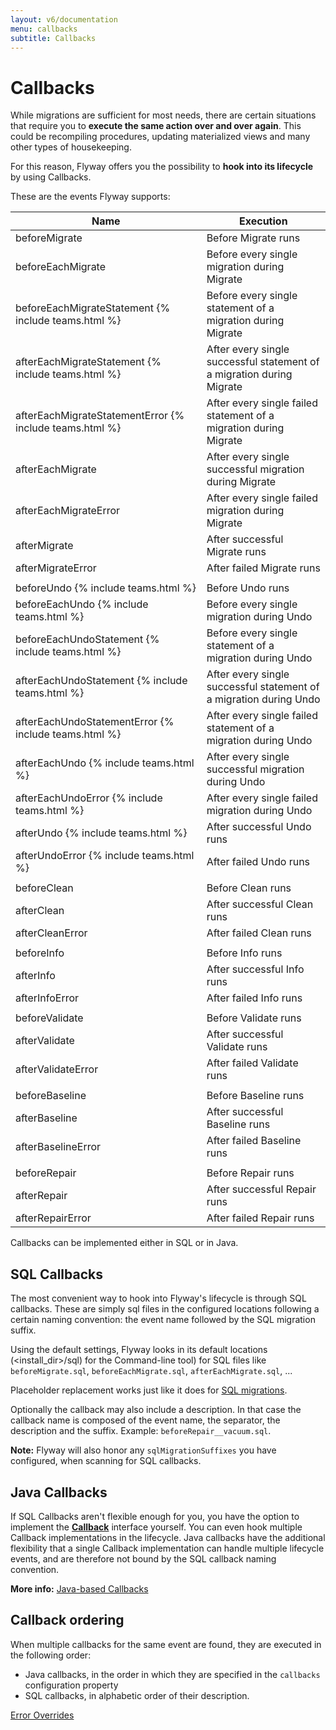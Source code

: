 ```yaml
---
layout: v6/documentation
menu: callbacks
subtitle: Callbacks
---
```

# Callbacks

While migrations are sufficient for most needs, there are certain situations that require you to <strong>execute the same action
over and over again</strong>. This could be recompiling procedures, updating materialized views and many other types of housekeeping.

For this reason, Flyway offers you the possibility to **hook into its lifecycle** by using Callbacks.

These are the events Flyway supports:
<table class="table table-hover">
    <thead>
    <tr>
        <th><strong>Name</strong></th>
        <th><strong>Execution</strong></th>
    </tr>
    </thead>
    <tbody>
    <tr>
        <td>beforeMigrate</td>
        <td>Before Migrate runs</td>
    </tr>
    <tr>
        <td>beforeEachMigrate</td>
        <td>Before every single migration during Migrate</td>
    </tr>
    <tr>
        <td>beforeEachMigrateStatement {% include teams.html %}</td>
        <td>Before every single statement of a migration during Migrate</td>
    </tr>
    <tr>
        <td>afterEachMigrateStatement {% include teams.html %}</td>
        <td>After every single successful statement of a migration during Migrate</td>
    </tr>
    <tr>
        <td>afterEachMigrateStatementError {% include teams.html %}</td>
        <td>After every single failed statement of a migration during Migrate</td>
    </tr>
    <tr>
        <td>afterEachMigrate</td>
        <td>After every single successful migration during Migrate</td>
    </tr>
    <tr>
        <td>afterEachMigrateError</td>
        <td>After every single failed migration during Migrate</td>
    </tr>
    <tr>
        <td>afterMigrate</td>
        <td>After successful Migrate runs</td>
    </tr>
    <tr>
        <td>afterMigrateError</td>
        <td>After failed Migrate runs</td>
    </tr>
    <tr><td></td><td></td></tr>
    <tr>
        <td>beforeUndo {% include teams.html %}</td>
        <td>Before Undo runs</td>
    </tr>
    <tr>
        <td>beforeEachUndo {% include teams.html %}</td>
        <td>Before every single migration during Undo</td>
    </tr>
    <tr>
        <td>beforeEachUndoStatement {% include teams.html %}</td>
        <td>Before every single statement of a migration during Undo</td>
    </tr>
    <tr>
        <td>afterEachUndoStatement {% include teams.html %}</td>
        <td>After every single successful statement of a migration during Undo</td>
    </tr>
    <tr>
        <td>afterEachUndoStatementError {% include teams.html %}</td>
        <td>After every single failed statement of a migration during Undo</td>
    </tr>
    <tr>
        <td>afterEachUndo {% include teams.html %}</td>
        <td>After every single successful migration during Undo</td>
    </tr>
    <tr>
        <td>afterEachUndoError {% include teams.html %}</td>
        <td>After every single failed migration during Undo</td>
    </tr>
    <tr>
        <td>afterUndo {% include teams.html %}</td>
        <td>After successful Undo runs</td>
    </tr>
    <tr>
        <td>afterUndoError {% include teams.html %}</td>
        <td>After failed Undo runs</td>
    </tr>
    <tr><td></td><td></td></tr>
    <tr>
        <td>beforeClean</td>
        <td>Before Clean runs</td>
    </tr>
    <tr>
        <td>afterClean</td>
        <td>After successful Clean runs</td>
    </tr>
    <tr>
        <td>afterCleanError</td>
        <td>After failed Clean runs</td>
    </tr>
    <tr><td></td><td></td></tr>
    <tr>
        <td>beforeInfo</td>
        <td>Before Info runs</td>
    </tr>
    <tr>
        <td>afterInfo</td>
        <td>After successful Info runs</td>
    </tr>
    <tr>
        <td>afterInfoError</td>
        <td>After failed Info runs</td>
    </tr>
    <tr><td></td><td></td></tr>
    <tr>
        <td>beforeValidate</td>
        <td>Before Validate runs</td>
    </tr>
    <tr>
        <td>afterValidate</td>
        <td>After successful Validate runs</td>
    </tr>
    <tr>
        <td>afterValidateError</td>
        <td>After failed Validate runs</td>
    </tr>
    <tr><td></td><td></td></tr>
    <tr>
        <td>beforeBaseline</td>
        <td>Before Baseline runs</td>
    </tr>
    <tr>
        <td>afterBaseline</td>
        <td>After successful Baseline runs</td>
    </tr>
    <tr>
        <td>afterBaselineError</td>
        <td>After failed Baseline runs</td>
    </tr>
    <tr><td></td><td></td></tr>
    <tr>
        <td>beforeRepair</td>
        <td>Before Repair runs</td>
    </tr>
    <tr>
        <td>afterRepair</td>
        <td>After successful Repair runs</td>
    </tr>
    <tr>
        <td>afterRepairError</td>
        <td>After failed Repair runs</td>
    </tr>
    </tbody>
</table>

Callbacks can be implemented either in SQL or in Java.

## SQL Callbacks

The most convenient way to hook into Flyway's lifecycle is through SQL callbacks. These are simply sql files
in the configured locations following a certain naming convention: the event name followed by the SQL migration suffix.

Using the default settings, Flyway looks in its default locations (&lt;install_dir&gt;/sql) for the Command-line tool)
for SQL files like `beforeMigrate.sql`, `beforeEachMigrate.sql`, `afterEachMigrate.sql`, ...

Placeholder replacement works just like it does for <a href="/v6/documentation/migrations#sql-based-migrations">SQL migrations</a>.

Optionally the callback may also include a description. In that case the callback name is composed of the event name,
the separator, the description and the suffix. Example: `beforeRepair__vacuum.sql`.

**Note:** Flyway will also honor any `sqlMigrationSuffixes` you have configured, when scanning for SQL callbacks.

## Java Callbacks

If SQL Callbacks aren't flexible enough for you, you have the option to implement the
[**Callback**](v6/documentation/api/javadoc/org/flywaydb/core/api/callback/Callback)
interface yourself. You can even hook multiple Callback implementations in the lifecycle. Java callbacks have the
additional flexibility that a single Callback implementation can handle multiple lifecycle events, and are
therefore not bound by the SQL callback naming convention.

**More info:** [Java-based Callbacks](v6/documentation/api/hooks#callsbacks)

## Callback ordering

When multiple callbacks for the same event are found, they are executed in the following order:

- Java callbacks, in the order in which they are specified in the `callbacks` configuration property
- SQL callbacks, in alphabetic order of their description.

<p class="next-steps">
    <a class="btn btn-primary" href="/v6/documentation/erroroverrides">Error Overrides <i class="fa fa-arrow-right"></i></a>
</p>